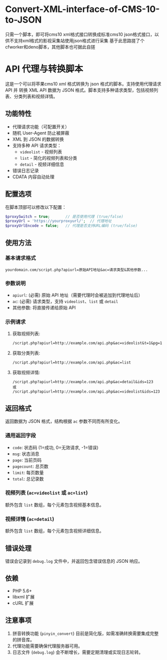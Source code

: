 # Convert-XML-interface-of-CMS-10-to-JSON
只需一个脚本，即可将cms10 xml格式接口转换成标准cms10 json格式接口，以供不支持xml格式的影视采集站使用json格式进行采集
基于此思路搓了个cfworker和deno脚本，其他脚本也可据此自搓

# API 代理与转换脚本

这是一个可以将苹果cms10 xml 格式转换为 json 格式的脚本。支持使用代理请求 API 并 转换 XML API 数据为 JSON 格式。脚本支持多种请求类型，包括视频列表、分类列表和视频详情。

## 功能特性

- 代理请求功能（可配置开关）
- 随机 User-Agent 防止被屏蔽
- XML 到 JSON 的数据转换
- 支持多种 API 请求类型：
  - `videolist` - 视频列表
  - `list` - 简化的视频列表和分类
  - `detail` - 视频详细信息
- 错误日志记录
- CDATA 内容自动处理

## 配置选项

在脚本顶部可以修改以下配置：

```php
$proxySwitch = true;       // 是否使用代理 (true/false)
$proxyUrl = 'https://yourproxyurl/';  // 代理地址
$proxyUrlEncode = false;   // 代理是否支持URL编码 (true/false)
```

## 使用方法

### 基本请求格式

```
yourdomain.com/script.php?apiurl=原始API地址&ac=请求类型&其他参数...
```

### 参数说明

- `apiurl`: (必需) 原始 API 地址（需要代理时会被追加到代理地址后）
- `ac`: (必需) 请求类型，支持 `videolist`、`list` 或 `detail`
- 其他参数: 将直接传递给原始 API

### 示例请求

1. 获取视频列表:
   ```
   /script.php?apiurl=http://example.com/api.php&ac=videolist&t=1&pg=1
   ```

2. 获取分类列表:
   ```
   /script.php?apiurl=http://example.com/api.php&ac=list
   ```

3. 获取视频详情:
   ```
   /script.php?apiurl=http://example.com/api.php&ac=detail&ids=123
   或
   /script.php?apiurl=http://example.com/api.php&ac=videolist&ids=123
   ```

## 返回格式

返回数据为 JSON 格式，结构根据 `ac` 参数不同而有所变化。

### 通用返回字段

- `code`: 状态码 (1=成功, 0=无效请求, -1=错误)
- `msg`: 状态消息
- `page`: 当前页码
- `pagecount`: 总页数
- `limit`: 每页数量
- `total`: 总记录数

### 视频列表 (`ac=videolist` 或 `ac=list`)

额外包含 `list` 数组，每个元素包含视频基本信息。

### 视频详情 (`ac=detail`)

额外包含 `list` 数组，每个元素包含视频详细信息。

## 错误处理

错误会记录到 `debug.log` 文件中，并返回包含错误信息的 JSON 响应。

## 依赖

- PHP 5.6+
- libxml 扩展
- cURL 扩展

## 注意事项

1. 拼音转换功能 (`pinyin_convert`) 目前是简化版，如需准确转换需要集成完整的拼音库。
2. 代理功能需要确保代理服务器可用。
3. 日志文件 (`debug.log`) 会不断增长，需要定期清理或实现日志轮转。
